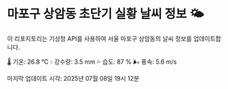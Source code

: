 
# 마포구 상암동 초단기 실황 날씨 정보 🌤️

이 리포지토리는 기상청 API를 사용하여 서울 마포구 상암동의 날씨 정보를 업데이트합니다. 

🌡️ 기온: 26.8 ℃
💧 강수량: 3.5 mm
💦 습도: 87 %
🌬️ 풍속: 5.6 m/s

마지막 업데이트 시각: 2025년 07월 08일 19시 12분    
